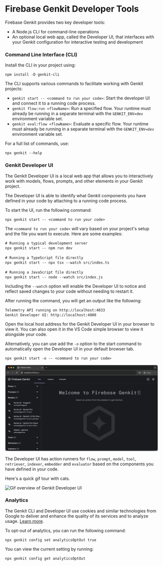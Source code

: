 # Firebase Genkit Developer Tools

Firebase Genkit provides two key developer tools:

- A Node.js CLI for command-line operations
- An optional local web app, called the Developer UI, that interfaces with your
Genkit configuration for interactive testing and development

### Command Line Interface (CLI)

Install the CLI in your project using:

```posix-terminal
npm install -D genkit-cli
```

The CLI supports various commands to facilitate working with Genkit projects:

- `genkit start -- <command to run your code>`: Start the developer UI and
connect it to a running code process.
- `genkit flow:run <flowName>`: Run a specified flow. Your runtime must already
be running in a separate terminal with the `GENKIT_ENV=dev` environment 
variable set.
- `genkit eval:flow <flowName>`: Evaluate a specific flow. Your runtime must
already be running in a separate terminal with the `GENKIT_ENV=dev` environment
variable set.

For a full list of commands, use:

```posix-terminal
npx genkit --help
```

### Genkit Developer UI

The Genkit Developer UI is a local web app that allows you to interactively
work with models, flows, prompts, and other elements in your Genkit project.

The Developer UI is able to identify what Genkit components you have defined
in your code by attaching to a running code process.

To start the UI, run the following command:

```posix-terminal
npx genkit start -- <command to run your code>
```

The `<command to run your code>` will vary based on your project's setup and
the file you want to execute. Here are some examples:

```posix-terminal
# Running a typical development server
npx genkit start -- npm run dev

# Running a TypeScript file directly
npx genkit start -- npx tsx --watch src/index.ts

# Running a JavaScript file directly
npx genkit start -- node --watch src/index.js
```

Including the `--watch` option will enable the Developer UI to notice and
reflect saved changes to your code without needing to restart it.

After running the command, you will get an output like the following:

```posix-terminal
Telemetry API running on http://localhost:4033
Genkit Developer UI: http://localhost:4000
```

Open the local host address for the Genkit Developer UI in your browser to
view it. You can also open it in the VS Code simple browser to view it
alongside your code.

Alternatively, you can use add the `-o` option to the start command to
automatically open the Developer UI in your default browser tab.

```
npx genkit start -o -- <command to run your code>
```

![Welcome to Genkit Developer UI](resources/welcome_to_genkit_developer_ui.png)

The Developer UI has action runners for `flow`, `prompt`, `model`, `tool`,
`retriever`, `indexer`, `embedder` and `evaluator` based on the components
you have defined in your code.

Here's a quick gif tour with cats.

![Gif overview of Genkit Developer UI](resources/genkit_developer_ui_overview.gif)

### Analytics

The Genkit CLI and Developer UI use cookies and similar technologies from Google
to deliver and enhance the quality of its services and to analyze usage.
[Learn more](https://policies.google.com/technologies/cookies).

To opt-out of analytics, you can run the following command:

```posix-terminal
npx genkit config set analyticsOptOut true
```

You can view the current setting by running:

```posix-terminal
npx genkit config get analyticsOptOut
```
